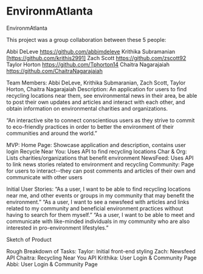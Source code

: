 # EnvironmAtlanta

EnvironmAtlanta

This project was a group collaboration between these 5 people:

Abbi DeLeve https://github.com/abbimdeleve
Krithika Subramanian [https://github.com/krithis2991]
Zach Scott https://github.com/zscott92
Taylor Horton https://github.com/Tphorton14
Chaitra Nagarajaiah https://github.com/ChaitraNagarajaiah

Team Members:
Abbi DeLeve, Krithika Submaranian, Zach Scott, Taylor Horton, Chaitra Nagarajaiah
Description:
An application for users to find recycling locations near them, see environmental news in their area, be able to post their own updates and articles and interact with each other, and obtain information on environmental charities and organizations.

“An interactive site to connect conscientious users as they strive to commit to eco-friendly practices in order to better the environment of their communities and around the world.”

MVP:
Home Page: Showcase application and description, contains user login
Recycle Near You: Uses API to find recycling locations
Char & Org: Lists charities/organizations that benefit environment
NewsFeed: Uses API to link news stories related to environment and recycling
Community: Page for users to interact--they can post comments and articles of their own and communicate with other users

Initial User Stories:
“As a user, I want to be able to find recycling locations near me, and other events or groups in my community that may benefit the environment.”
“As a user, I want to see a newsfeed with articles and links related to my community and beneficial environment practices without having to search for them myself.”
“As a user, I want to be able to meet and communicate with like-minded individuals in my community who are also interested in pro-environment lifestyles.”

Sketch of Product

Rough Breakdown of Tasks:
Taylor: Initial front-end styling
Zach: Newsfeed API
Chaitra: Recycling Near You API
Krithika: User Login & Community Page
Abbi: User Login & Community Page


